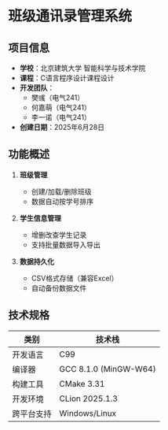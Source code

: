 # 班级通讯录管理系统

## 项目信息
- **学校**：北京建筑大学 智能科学与技术学院  
- **课程**：C语言程序设计课程设计  
- **开发团队**：  
  - 樊彧（电气241）
  - 何嘉萌（电气241）
  - 李一诺（电气241）
- **创建日期**：2025年6月28日  

## 功能概述
1. **班级管理**  
   - 创建/加载/删除班级  
   - 数据自动按学号排序  

2. **学生信息管理**  
   - 增删改查学生记录  
   - 支持批量数据导入导出  

3. **数据持久化**  
   - CSV格式存储（兼容Excel）  
   - 自动备份数据文件  

## 技术规格
| 类别        | 技术栈                  |
|-------------|-------------------------|
| 开发语言    | C99                    |
| 编译器      | GCC 8.1.0 (MinGW-W64)  |
| 构建工具    | CMake 3.31             |
| 开发环境    | CLion 2025.1.3         |
| 跨平台支持  | Windows/Linux          |